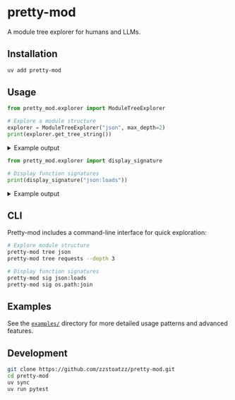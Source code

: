 # pretty-mod

A module tree explorer for humans and LLMs.

## Installation

```bash
uv add pretty-mod
```

## Usage

```python
from pretty_mod.explorer import ModuleTreeExplorer

# Explore a module structure  
explorer = ModuleTreeExplorer("json", max_depth=2)
print(explorer.get_tree_string())
```

<details>
<summary>Example output</summary>

```text
📦 json
└── 📜 __all__: dump, dumps, load, loads, JSONDecoder, JSONDecodeError, JSONEncoder
├── ⚡ functions: dump, dumps, load, loads
├── 📦 decoder
    ├── 📜 __all__: JSONDecoder, JSONDecodeError
    ├── 🔷 classes: JSONDecodeError, JSONDecoder
├── 📦 encoder
    ├── 🔷 classes: JSONEncoder
    ├── ⚡ functions: py_encode_basestring, py_encode_basestring_ascii
├── 📦 scanner
    ├── 📜 __all__: make_scanner
└── 📦 tool
    └── ⚡ functions: main
```
</details>



```python
from pretty_mod.explorer import display_signature

# Display function signatures
print(display_signature("json:loads"))
```

<details>
<summary>Example output</summary>

```text
📎 loads
├── Parameters:
├── s
├── cls = None (keyword-only)
├── object_hook = None (keyword-only)
├── parse_float = None (keyword-only)
├── parse_int = None (keyword-only)
├── parse_constant = None (keyword-only)
├── object_pairs_hook = None (keyword-only)
└── kw (**kwargs)
```
</details>

## CLI

Pretty-mod includes a command-line interface for quick exploration:

```bash
# Explore module structure
pretty-mod tree json
pretty-mod tree requests --depth 3

# Display function signatures  
pretty-mod sig json:loads
pretty-mod sig os.path:join
```

## Examples

See the [`examples/`](examples/) directory for more detailed usage patterns and advanced features.

## Development

```bash
git clone https://github.com/zzstoatzz/pretty-mod.git
cd pretty-mod
uv sync
uv run pytest
```

